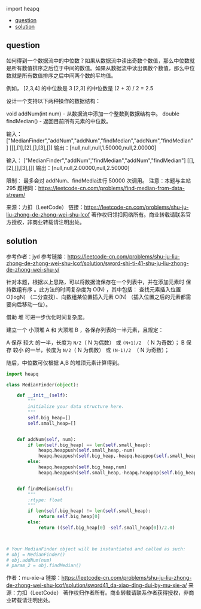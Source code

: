 import heapq
<!-- TOC -->

- [question](#question)
- [solution](#solution)

<!-- /TOC -->

## question
如何得到一个数据流中的中位数？如果从数据流中读出奇数个数值，那么中位数就是所有数值排序之后位于中间的数值。如果从数据流中读出偶数个数值，那么中位数就是所有数值排序之后中间两个数的平均值。

例如，
[2,3,4] 的中位数是 3
[2,3] 的中位数是 (2 + 3) / 2 = 2.5

设计一个支持以下两种操作的数据结构：

void addNum(int num) - 从数据流中添加一个整数到数据结构中。
double findMedian() - 返回目前所有元素的中位数。


输入：
["MedianFinder","addNum","addNum","findMedian","addNum","findMedian"]
[[],[1],[2],[],[3],[]]
输出：[null,null,null,1.50000,null,2.00000]


输入：
["MedianFinder","addNum","findMedian","addNum","findMedian"]
[[],[2],[],[3],[]]
输出：[null,null,2.00000,null,2.50000]
 

限制：
最多会对 addNum、findMedia进行 50000 次调用。
注意：本题与主站 295 题相同：https://leetcode-cn.com/problems/find-median-from-data-stream/

来源：力扣（LeetCode）
链接：https://leetcode-cn.com/problems/shu-ju-liu-zhong-de-zhong-wei-shu-lcof
著作权归领扣网络所有。商业转载请联系官方授权，非商业转载请注明出处。

## solution
参考作者：jyd
参考链接：https://leetcode-cn.com/problems/shu-ju-liu-zhong-de-zhong-wei-shu-lcof/solution/sword-shi-ti-41-shu-ju-liu-zhong-de-zhong-wei-shu-y/

针对本题，根据以上思路，可以将数据流保存在一个列表中，并在添加元素时 保持数组有序 。此方法的时间复杂度为 O(N) ，其中包括： 查找元素插入位置 O(logN) （二分查找）、向数组某位置插入元素 O(N) （插入位置之后的元素都需要向后移动一位）。

借助 堆 可进一步优化时间复杂度。

建立一个 小顶堆 A 和 大顶堆 B ，各保存列表的一半元素，且规定：

A 保存 较大 的一半，长度为 `N/2`（ N 为偶数）  或 `(N+1)/2 `（ N 为奇数）；
B 保存 较小 的一半，长度为 `N/2`（ N 为偶数）  或 `(N-1)/2 `（ N 为奇数）；

随后，中位数可仅根据 A,B 的堆顶元素计算得到。

```py
import heapq

class MedianFinder(object):

    def __init__(self):
        """
        initialize your data structure here.
        """
        self.big_heap=[]
        self.small_heap=[]


    def addNum(self, num):
        if len(self.big_heap) == len(self.small_heap):
            heapq.heappush(self.small_heap,-num)
            heapq.heappush(self.big_heap,-heapq.heappop(self.small_heap))
        else:
            heapq.heappush(self.big_heap,num)
            heapq.heappush(self.small_heap,-heapq.heappop(self.big_heap))


    def findMedian(self):
        """
        :rtype: float
        """
        if len(self.big_heap) != len(self.small_heap):
            return self.big_heap[0] 
        else:
            return ((self.big_heap[0] -self.small_heap[0])/2.0)



# Your MedianFinder object will be instantiated and called as such:
# obj = MedianFinder()
# obj.addNum(num)
# param_2 = obj.findMedian()
```
作者：mu-xie-a
链接：https://leetcode-cn.com/problems/shu-ju-liu-zhong-de-zhong-wei-shu-lcof/solution/sword41_da-xiao-ding-dui-by-mu-xie-a/
来源：力扣（LeetCode）
著作权归作者所有。商业转载请联系作者获得授权，非商业转载请注明出处。